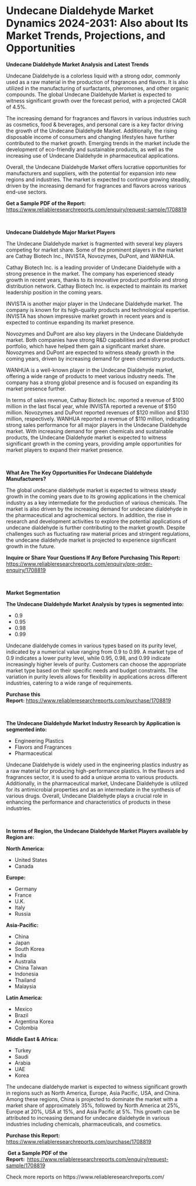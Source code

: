 <p><h1>Undecane Dialdehyde Market Dynamics 2024-2031: Also about Its Market Trends, Projections, and Opportunities</h1></p><p><strong>Undecane Dialdehyde Market Analysis and Latest Trends</strong></p>
<p><p>Undecane Dialdehyde is a colorless liquid with a strong odor, commonly used as a raw material in the production of fragrances and flavors. It is also utilized in the manufacturing of surfactants, pheromones, and other organic compounds. The global Undecane Dialdehyde Market is expected to witness significant growth over the forecast period, with a projected CAGR of 4.5%.</p><p>The increasing demand for fragrances and flavors in various industries such as cosmetics, food & beverages, and personal care is a key factor driving the growth of the Undecane Dialdehyde Market. Additionally, the rising disposable income of consumers and changing lifestyles have further contributed to the market growth. Emerging trends in the market include the development of eco-friendly and sustainable products, as well as the increasing use of Undecane Dialdehyde in pharmaceutical applications.</p><p>Overall, the Undecane Dialdehyde Market offers lucrative opportunities for manufacturers and suppliers, with the potential for expansion into new regions and industries. The market is expected to continue growing steadily, driven by the increasing demand for fragrances and flavors across various end-use sectors.</p></p>
<p><strong>Get a Sample PDF of the Report:&nbsp;</strong> <a href="https://www.reliableresearchreports.com/enquiry/request-sample/1708819">https://www.reliableresearchreports.com/enquiry/request-sample/1708819</a></p>
<p>&nbsp;</p>
<p><strong>Undecane Dialdehyde Major Market Players</strong></p>
<p><p>The Undecane Dialdehyde market is fragmented with several key players competing for market share. Some of the prominent players in the market are Cathay Biotech Inc., INVISTA, Novozymes, DuPont, and WANHUA.</p><p>Cathay Biotech Inc. is a leading provider of Undecane Dialdehyde with a strong presence in the market. The company has experienced steady growth in recent years, thanks to its innovative product portfolio and strong distribution network. Cathay Biotech Inc. is expected to maintain its market leadership position in the coming years.</p><p>INVISTA is another major player in the Undecane Dialdehyde market. The company is known for its high-quality products and technological expertise. INVISTA has shown impressive market growth in recent years and is expected to continue expanding its market presence.</p><p>Novozymes and DuPont are also key players in the Undecane Dialdehyde market. Both companies have strong R&D capabilities and a diverse product portfolio, which have helped them gain a significant market share. Novozymes and DuPont are expected to witness steady growth in the coming years, driven by increasing demand for green chemistry products.</p><p>WANHUA is a well-known player in the Undecane Dialdehyde market, offering a wide range of products to meet various industry needs. The company has a strong global presence and is focused on expanding its market presence further.</p><p>In terms of sales revenue, Cathay Biotech Inc. reported a revenue of $100 million in the last fiscal year, while INVISTA reported a revenue of $150 million. Novozymes and DuPont reported revenues of $120 million and $130 million, respectively. WANHUA reported a revenue of $110 million, indicating strong sales performance for all major players in the Undecane Dialdehyde market. With increasing demand for green chemicals and sustainable products, the Undecane Dialdehyde market is expected to witness significant growth in the coming years, providing ample opportunities for market players to expand their market presence.</p></p>
<p>&nbsp;</p>
<p><strong>What Are The Key Opportunities For Undecane Dialdehyde Manufacturers?</strong></p>
<p><p>The global undecane dialdehyde market is expected to witness steady growth in the coming years due to its growing applications in the chemical industry as a key intermediate for the production of various chemicals. The market is also driven by the increasing demand for undecane dialdehyde in the pharmaceutical and agrochemical sectors. In addition, the rise in research and development activities to explore the potential applications of undecane dialdehyde is further contributing to the market growth. Despite challenges such as fluctuating raw material prices and stringent regulations, the undecane dialdehyde market is projected to experience significant growth in the future.</p></p>
<p><strong>Inquire or Share Your Questions If Any Before Purchasing This Report:</strong> <a href="https://www.reliableresearchreports.com/enquiry/pre-order-enquiry/1708819">https://www.reliableresearchreports.com/enquiry/pre-order-enquiry/1708819</a></p>
<p>&nbsp;</p>
<p><strong>Market Segmentation</strong></p>
<p><strong>The Undecane Dialdehyde Market Analysis by types is segmented into:</strong></p>
<p><ul><li>0.9</li><li>0.95</li><li>0.98</li><li>0.99</li></ul></p>
<p><p>Undecane dialdehyde comes in various types based on its purity level, indicated by a numerical value ranging from 0.9 to 0.99. A market type of 0.9 indicates a lower purity level, while 0.95, 0.98, and 0.99 indicate increasingly higher levels of purity. Customers can choose the appropriate market type based on their specific needs and budget constraints. The variation in purity levels allows for flexibility in applications across different industries, catering to a wide range of requirements.</p></p>
<p><strong>Purchase this Report:&nbsp;</strong><a href="https://www.reliableresearchreports.com/purchase/1708819">https://www.reliableresearchreports.com/purchase/1708819</a></p>
<p>&nbsp;</p>
<p><strong>The Undecane Dialdehyde Market Industry Research by Application is segmented into:</strong></p>
<p><ul><li>Engineering Plastics</li><li>Flavors and Fragrances</li><li>Pharmaceutical</li></ul></p>
<p><p>Undecane Dialdehyde is widely used in the engineering plastics industry as a raw material for producing high-performance plastics. In the flavors and fragrances sector, it is used to add a unique aroma to various products. Additionally, in the pharmaceutical market, Undecane Dialdehyde is utilized for its antimicrobial properties and as an intermediate in the synthesis of various drugs. Overall, Undecane Dialdehyde plays a crucial role in enhancing the performance and characteristics of products in these industries.</p></p>
<p>&nbsp;</p>
<p><strong>In terms of Region, the Undecane Dialdehyde Market Players available by Region are:</strong></p>
<p>
    <p> <strong> North America: </strong>
        <ul>
            <li>United States</li>
            <li>Canada</li>
        </ul>
        </p> 
    <p> <strong> Europe: </strong>
        <ul>
            <li>Germany</li>
            <li>France</li>
            <li>U.K.</li>
            <li>Italy</li>
            <li>Russia</li>
        </ul>
        </p> 
    <p> <strong> Asia-Pacific: </strong>
        <ul>
            <li>China</li>
            <li>Japan</li>
            <li>South Korea</li>
            <li>India</li>
            <li>Australia</li>
            <li>China Taiwan</li>
            <li>Indonesia</li>
            <li>Thailand</li>
            <li>Malaysia</li>
        </ul>
        </p> 
    <p> <strong> Latin America: </strong>
        <ul>
            <li>Mexico</li>
            <li>Brazil</li>
            <li>Argentina Korea</li>
            <li>Colombia</li>
        </ul>
        </p> 
    <p> <strong> Middle East & Africa: </strong>
        <ul>
            <li>Turkey</li>
            <li>Saudi</li>
            <li>Arabia</li>
            <li>UAE</li>
            <li>Korea</li>
        </ul>
    </p>
    </p>
<p><p>The undecane dialdehyde market is expected to witness significant growth in regions such as North America, Europe, Asia Pacific, USA, and China. Among these regions, China is projected to dominate the market with a market share of approximately 35%, followed by North America at 25%, Europe at 20%, USA at 15%, and Asia Pacific at 5%. This growth can be attributed to increasing demand for undecane dialdehyde in various industries including chemicals, pharmaceuticals, and cosmetics.</p></p>
<p><strong>Purchase this Report: </strong><a href="https://www.reliableresearchreports.com/purchase/1708819">https://www.reliableresearchreports.com/purchase/1708819</a></p>
<p>&nbsp;<strong>Get a Sample PDF of the Report:&nbsp;&nbsp;</strong><a href="https://www.reliableresearchreports.com/enquiry/request-sample/1708819">https://www.reliableresearchreports.com/enquiry/request-sample/1708819</a></p>
<p><strong></strong></p>
<p>Check more reports on https://www.reliableresearchreports.com/</p>